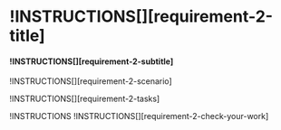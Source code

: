 # !INSTRUCTIONS[][requirement-2-title]

#### !INSTRUCTIONS[][requirement-2-subtitle]

!INSTRUCTIONS[][requirement-2-scenario]

!INSTRUCTIONS[][requirement-2-tasks]

!INSTRUCTIONS[](https://raw.githubusercontent.com/LODSContent/Challenge-V2-Framework/master/Templates/LevelSpecific/Checks/@lab.Variable(difficulty).md)
!INSTRUCTIONS[][requirement-2-check-your-work]
